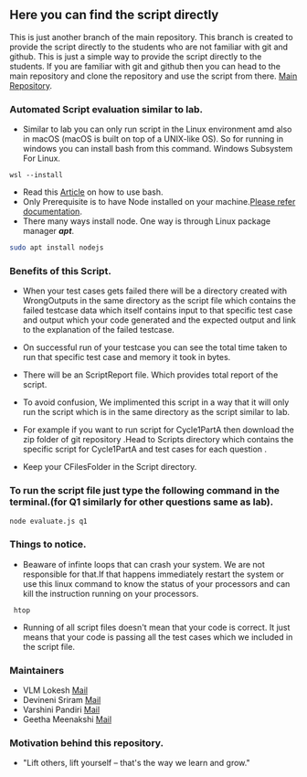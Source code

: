 ## Here you can find the script directly

This is just another branch of the main repository. This branch is created to provide the script directly to the students who are not familiar with git and github. This is just a simple way to provide the script directly to the students. If you are familiar with git and github then you can head to the main repository and clone the repository and use the script from there. [Main Repository](https://github.com/nothuman2718/DSALab.git).

### Automated Script evaluation similar to lab.

- Similar to lab you can only run script in the Linux environment amd also in macOS (macOS is built on top of a UNIX-like OS). So for running in windows you can install bash from this command. Windows Subsystem For Linux.

```
wsl --install
```

- Read this [Article](https://www.geeksforgeeks.org/how-to-run-bash-script-in-linux/) on how to use bash.
- Only Prerequisite is to have Node installed on your machine.[Please refer documentation](https://nodejs.org/en/docs).
- There many ways install node. One way is through Linux package manager **_apt_**.

```bash
sudo apt install nodejs
```

### Benefits of this Script.

- When your test cases gets failed there will be a directory created with WrongOutputs in the same directory as the script file which contains the failed testcase data which itself contains input to that specific test case and output which your code generated and the expected output and link to the explanation of the failed testcase.

- On successful run of your testcase you can see the total time taken to run that specific test case and memory it took in bytes.

- There will be an ScriptReport file. Which provides total report of the script.

- To avoid confusion, We implimented this script in a way that it will only run the script which is in the same directory as the script similar to lab.

- For example if you want to run script for Cycle1PartA then download the zip folder of git repository .Head to Scripts directory which contains the specific script for Cycle1PartA and test cases for each question .
- Keep your CFilesFolder in the Script directory.

### To run the script file just type the following command in the terminal.(for Q1 similarly for other questions same as lab).

```bash
node evaluate.js q1
```

### Things to notice.

- Beaware of infinte loops that can crash your system. We are not responsible for that.If that happens immediately restart the system or use this linux command to know the status of your processors and can kill the instruction running on your processors.

```
 htop
```

- Running of all script files doesn't mean that your code is correct. It just means that your code is passing all the test cases which we included in the script file.

### Maintainers

- VLM Lokesh [Mail](mailto:vankayalapati_b220581cs@nitc.ac.in)
- Devineni Sriram [Mail](mailto:devineni_b220257cs@nitc.ac.in)
- Varshini Pandiri [Mail](mailto:pandiri_b221096cs@nitc.ac.in)
- Geetha Meenakshi [Mail](mailto:ramireddy_b220489cs@nitc.ac.in)

### Motivation behind this repository.

- "Lift others, lift yourself – that's the way we learn and grow."
